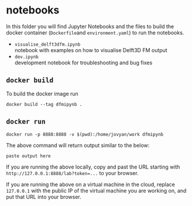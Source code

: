 # notebooks
In this folder you will find Jupyter Notebooks and the files to build the docker container (`Dockerfile`and `environment.yaml`) to run the notebooks.

* `visualise_delft3dfm.ipynb` \
    notebook with examples on how to visualise Delft3D FM output
* `dev.ipynb` \
    development notebook for troubleshooting and bug fixes

## `docker build`

To build the docker image run

    docker build --tag dfmipynb .

## `docker run`

    docker run -p 8888:8888 -v $(pwd):/home/jovyan/work dfmipynb

The above command will return output similar to the below:
```
paste output here
```

If you are running the above locally, copy and past the URL starting with `http://127.0.0.1:8888/lab?token=...` to your browser.

If you are running the above on a virtual machine in the cloud, replace `127.0.0.1` with the public IP of the virtual machine you are working on, and put that URL into your browser.
